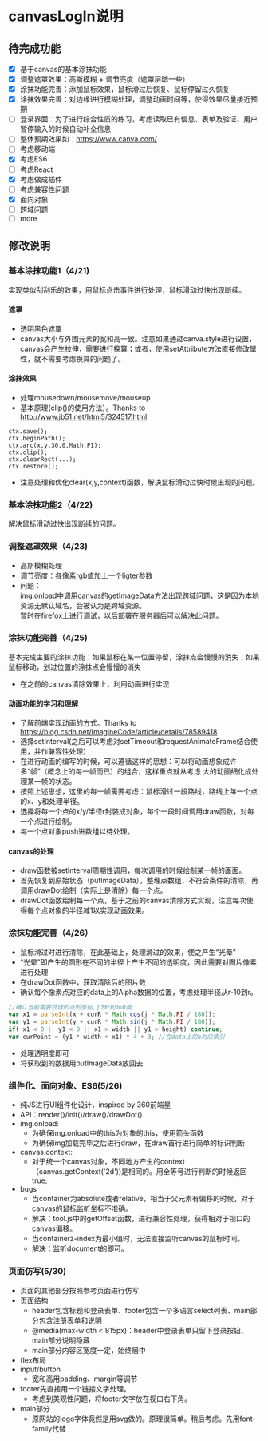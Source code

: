 # canvasLogIn说明

## 待完成功能
- [x] 基于canvas的基本涂抹功能
- [x] 调整遮罩效果：高斯模糊 + 调节亮度（遮罩层暗一些）
- [x] 涂抹功能完善：添加鼠标效果，鼠标滑过后恢复、鼠标停留过久恢复
- [x] 涂抹效果完善：对边缘进行模糊处理，调整动画时间等，使得效果尽量接近预期 
- [ ] 登录界面：为了进行综合性质的练习，考虑读取已有信息、表单及验证、用户暂停输入的时候自动补全信息
- [ ] 整体预期效果如：<https://www.canva.com/>
- [ ] 考虑移动端
- [x] 考虑ES6
- [ ] 考虑React
- [x] 考虑做成插件
- [ ] 考虑兼容性问题
- [x] 面向对象
- [ ] 跨域问题
- [ ] more

## 修改说明
### 基本涂抹功能1（4/21)
  实现类似刮刮乐的效果，用鼠标点击事件进行处理，鼠标滑动过快出现断续。
#### 遮罩
- 透明黑色遮罩
- canvas大小与外围元素的宽和高一致。注意如果通过canva.style进行设置，canvas会产生拉伸，需要进行换算；或者，使用setAttribute方法直接修改属性，就不需要考虑换算的问题了。

#### 涂抹效果
- 处理mousedown/mousemove/mouseup
- 基本原理(clip()的使用方法）。Thanks to <http://www.jb51.net/html5/324517.html>
```
ctx.save();
ctx.beginPath();
ctx.arc(x,y,30,0,Math.PI);
ctx.clip();
ctx.clearRect(...);
ctx.restore();
```
- 注意处理和优化clear(x,y,context)函数，解决鼠标滑动过快时候出现的问题。

### 基本涂抹功能2（4/22)
解决鼠标滑动过快出现断续的问题。

### 调整遮罩效果（4/23)
- 高斯模糊处理
- 调节亮度：各像素rgb值加上一个ligter参数
- 问题：  
img.onload中调用canvas的getImageData方法出现跨域问题，这是因为本地资源无默认域名，会被认为是跨域资源。  
暂时在firefox上进行调试，以后部署在服务器后可以解决此问题。

### 涂抹功能完善（4/25)
基本完成主要的涂抹功能：如果鼠标在某一位置停留，涂抹点会慢慢的消失；如果鼠标移动，划过位置的涂抹点会慢慢的消失
- 在之前的canvas清除效果上，利用动画进行实现

#### 动画功能的学习和理解
- 了解前端实现动画的方式。Thanks to <https://blog.csdn.net/ImagineCode/article/details/78589418>
- 选择setInterval(之后可以考虑对setTimeout和requestAnimateFrame结合使用，并作兼容性处理）
- 在进行动画的编写的时候，可以遵循这样的思想：可以将动画想象成许多“帧”（概念上的每一帧而已）的组合，这样重点就从考虑
大的动画细化成处理某一帧的状态。
- 按照上述思想，这里的每一帧需要考虑：鼠标滑过一段路线，路线上每一个点的x、y和处理半径。
- 选择将每一个点的x/y/半径r封装成对象，每个一段时间调用draw函数，对每一个点进行绘制。
- 每一个点对象push进数组以待处理。

#### canvas的处理
- draw函数被setInterval周期性调用，每次调用的时候绘制某一帧的画面。
- 首先恢复到原始状态（putImageData），整理点数组、不符合条件的清除，再调用drawDot绘制（实际上是清除）每一个点。
- drawDot函数绘制每一个点，基于之前的canvas清除方式实现，注意每次使得每个点对象的半径减1以实现动画效果。

### 涂抹功能完善（4/26）
- 鼠标滑过时进行清除，在此基础上，处理滑过的效果，使之产生“光晕”
- “光晕”即产生的圆形在不同的半径上产生不同的透明度，因此需要对图片像素进行处理
- 在drawDot函数中，获取清除后的图片数
- 确认每个像素点对应的data上的Alpha数据的位置，考虑处理半径从r-10到r。
```javascript
//确认当前需要处理的点的坐标,j为0到360度
var x1 = parseInt(x + curR * Math.cos(j * Math.PI / 180));
var y1 = parseInt(y + curR * Math.sin(j * Math.PI / 180));
if( x1 < 0 || y1 < 0 || x1 > width || y1 > height) continue;
var curPoint = (y1 * width + x1) * 4 + 3; //在data上的a对应索引
```
- 处理透明度即可
- 将获取到的数据用putImageData放回去

### 组件化、面向对象、ES6(5/26)
- 纯JS进行UI组件化设计，inspired by 360前端星
- API：render()/init()/draw()/drawDot()
- img.onload:
    - 为确保img.onload中的this为对象的this，使用箭头函数
    - 为确保img加载完毕之后进行draw，在draw首行进行简单的标识判断
- canvas.context:
    - 对于统一个canvas对象，不同地方产生的context（canvas.getContext('2d'))是相同的。用全等号进行判断的时候返回true;
- bugs
    - 当container为absolute或者relative，相当于父元素有偏移的时候，对于canvas的鼠标监听坐标不准确。
    - 解决：tool.js中的getOffset函数，进行兼容性处理，获得相对于视口的canvas偏移。
    - 当containerz-index为最小值时，无法直接监听canvas的鼠标时间。
    - 解决：监听document的即可。

### 页面仿写(5/30)
- 页面的其他部分按照参考页面进行仿写
- 页面结构
    - header包含标题和登录表单、footer包含一个多语言select列表、main部分包含注册表单和说明
    - @media(max-width < 815px)：header中登录表单只留下登录按钮、main部分说明隐藏
    - main部分内容区宽度一定，始终居中
- flex布局
- input/button
    - 宽和高用padding、margin等调节
- footer先直接用一个链接文字处理。
    - 考虑到美观性问题，将footer文字放在视口右下角。
- main部分
    - 原网站的logo字体竟然是用svg做的。原理很简单。稍后考虑。先用font-family代替


